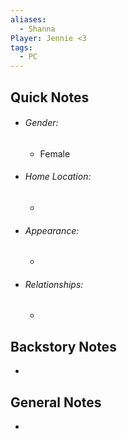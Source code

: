 ```yaml
---
aliases:
  - Shanna
Player: Jennie <3
tags:
  - PC
---
```


## Quick Notes
- ###### Gender: 
	- Female
- ###### Home Location: 
	- 
- ###### Appearance:
	- 
- ###### Relationships: 
	- 


## Backstory Notes

- 


## General Notes

- 